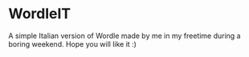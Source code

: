 # WordleIT
A simple Italian version of Wordle made by me in my freetime during a boring weekend. Hope you will like it :)
